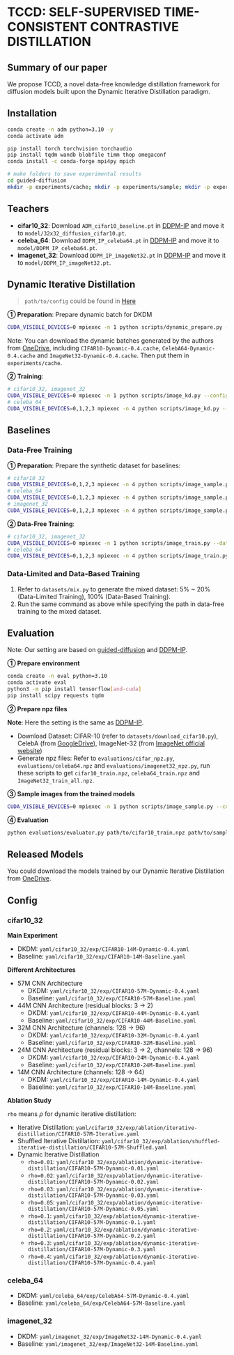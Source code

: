 # TCCD: SELF-SUPERVISED TIME-CONSISTENT CONTRASTIVE DISTILLATION

## Summary of our paper
We propose TCCD, a novel data-free knowledge distillation framework for diffusion models built upon the Dynamic Iterative Distillation paradigm.

## Installation

```bash
conda create -n adm python=3.10 -y
conda activate adm

pip install torch torchvision torchaudio
pip install tqdm wandb blobfile timm thop omegaconf
conda install -c conda-forge mpi4py mpich

# make folders to save experimental results
cd guided-diffusion
mkdir -p experiments/cache; mkdir -p experiments/sample; mkdir -p experiments/kd
```

## Teachers

- **cifar10_32**: Download `ADM_cifar10_baseline.pt` in [DDPM-IP](https://github.com/forever208/DDPM-IP) and move it to `model/32x32_diffusion_cifar10.pt`.
- **celeba_64**: Download `DDPM_IP_celeba64.pt` in [DDPM-IP](https://github.com/forever208/DDPM-IP) and move it to `model/DDPM_IP_celeba64.pt`.
- **imagenet_32**: Download `DDPM_IP_imageNet32.pt` in [DDPM-IP](https://github.com/forever208/DDPM-IP) and move it to `model/DDPM_IP_imageNet32.pt`.

## Dynamic Iterative Distillation

> `path/to/config` could be found in [Here](#config)

**① Preparation**: Prepare dynamic batch for DKDM

```bash
CUDA_VISIBLE_DEVICES=0 mpiexec -n 1 python scripts/dynamic_prepare.py --config path/to/config
```

Note: You can download the dynamic batches generated by the authors from [OneDrive](https://1drv.ms/f/s!ApmL4Zp8fxOMguRjsQdsGT7Nb85DTg?e=ZBeDRD), including `CIFAR10-Dynamic-0.4.cache`, `CelebA64-Dynamic-0.4.cache` and `ImageNet32-Dynamic-0.4.cache`. Then put them in `experiments/cache`.

**② Training**:

```bash
# cifar10_32, imagenet_32
CUDA_VISIBLE_DEVICES=0 mpiexec -n 1 python scripts/image_kd.py --config path/to/config
# celeba_64
CUDA_VISIBLE_DEVICES=0,1,2,3 mpiexec -n 4 python scripts/image_kd.py --config path/to/config
```

## Baselines

### Data-Free Training

**① Preparation**: Prepare the synthetic dataset for baselines:

```bash
# cifar10_32
CUDA_VISIBLE_DEVICES=0,1,2,3 mpiexec -n 4 python scripts/image_sample.py --config yaml/cifar10_32/teacher.yaml --model_path model/32x32_diffusion_cifar10.pt --batch_size 2500 --num_samples 50000 --timestep_respacing 1000 --use_ddim False
# celeba_64
CUDA_VISIBLE_DEVICES=0,1,2,3 mpiexec -n 4 python scripts/image_sample.py --config yaml/celeba_64/teacher.yaml --model_path model/DDPM_IP_celeba64.pt --batch_size 300 --num_samples 202599 --timestep_respacing 100 --use_ddim False
# imagenet_32
CUDA_VISIBLE_DEVICES=0,1,2,3 mpiexec -n 4 python scripts/image_sample.py --config yaml/imagenet_32/teacher.yaml --model_path model/DDPM_IP_imageNet32.pt --batch_size 3072 --num_samples 1281167 --timestep_respacing 100 --use_ddim False
```

**② Data-Free Training**:

```bash
# cifar10_32, imagenet_32
CUDA_VISIBLE_DEVICES=0 mpiexec -n 1 python scripts/image_train.py --data_dir path/to/synthetic_data --config path/to/config
# celeba_64
CUDA_VISIBLE_DEVICES=0,1,2,3 mpiexec -n 4 python scripts/image_train.py --data_dir path/to/synthetic_data --config path/to/config
```

### Data-Limited and Data-Based Training

1. Refer to `datasets/mix.py` to generate the mixed dataset: 5% ~ 20% (Data-Limited Training), 100% (Data-Based Training).
2. Run the same command as above while specifying the path in data-free training to the mixed dataset.

## Evaluation

Note: Our setting are based on [guided-diffusion](https://github.com/openai/guided-diffusion) and [DDPM-IP](https://github.com/forever208/DDPM-IP).

**① Prepare environment**

```bash
conda create -n eval python=3.10
conda activate eval
python3 -m pip install tensorflow[and-cuda]
pip install scipy requests tqdm
```

**② Prepare npz files**

**Note**: Here the setting is the same as [DDPM-IP](https://github.com/forever208/DDPM-IP).

- Download Dataset: CIFAR-10 (refer to `datasets/download_cifar10.py`), CelebA (from [GoogleDrive](https://drive.google.com/drive/folders/0B7EVK8r0v71pTUZsaXdaSnZBZzg?resourcekey=0-rJlzl934LzC-Xp28GeIBzQ)), ImageNet-32 (from [ImageNet official website](https://image-net.org/download.php))
- Generate npz files: Refer to `evaluations/cifar_npz.py`, `evaluations/celeba64.npz` and `evaluations/imagenet32_npz.py`, run these scripts to get `cifar10_train.npz`, `celeba64_train.npz` and `ImageNet32_train_all.npz`.

**③ Sample images from the trained models**

```bash
CUDA_VISIBLE_DEVICES=0 mpiexec -n 1 python scripts/image_sample.py --config /path/to/config --model_path /path/to/model --batch_size 2500 --num_samples 50000 --timestep_respacing 50 --use_ddim False
```

**④ Evaluation**

```bash
python evaluations/evaluator.py path/to/cifar10_train.npz path/to/sample_batch.npz
```

## Released Models

You could download the models trained by our Dynamic Iterative Distillation from [OneDrive](https://1drv.ms/f/s!ApmL4Zp8fxOMgudHQgad42Z342Z02Q?e=tHTpEU).

## Config

### cifar10_32

**Main Experiment**

- DKDM: `yaml/cifar10_32/exp/CIFAR10-14M-Dynamic-0.4.yaml`
- Baseline: `yaml/cifar10_32/exp/CIFAR10-14M-Baseline.yaml`

**Different Architectures**

- 57M CNN Architecture
  - DKDM: `yaml/cifar10_32/exp/CIFAR10-57M-Dynamic-0.4.yaml`
  - Baseline: `yaml/cifar10_32/exp/CIFAR10-57M-Baseline.yaml`
- 44M CNN Architecture (residual blocks: 3 -> 2)
  - DKDM: `yaml/cifar10_32/exp/CIFAR10-44M-Dynamic-0.4.yaml`
  - Baseline: `yaml/cifar10_32/exp/CIFAR10-44M-Baseline.yaml`
- 32M CNN Architecture (channels: 128 -> 96)
  - DKDM: `yaml/cifar10_32/exp/CIFAR10-32M-Dynamic-0.4.yaml`
  - Baseline: `yaml/cifar10_32/exp/CIFAR10-32M-Baseline.yaml`
- 24M CNN Architecture (residual blocks: 3 -> 2, channels: 128 -> 96)
  - DKDM: `yaml/cifar10_32/exp/CIFAR10-24M-Dynamic-0.4.yaml`
  - Baseline: `yaml/cifar10_32/exp/CIFAR10-24M-Baseline.yaml`
- 14M CNN Architecture (channels: 128 -> 64)
  - DKDM: `yaml/cifar10_32/exp/CIFAR10-14M-Dynamic-0.4.yaml`
  - Baseline: `yaml/cifar10_32/exp/CIFAR10-14M-Baseline.yaml`

**Ablation Study**

`rho` means $\rho$ for dynamic iterative distillation:

- Iterative Distillation: `yaml/cifar10_32/exp/ablation/iterative-distillation/CIFAR10-57M-Iterative.yaml`
- Shuffled Iterative Distillation: `yaml/cifar10_32/exp/ablation/shuffled-iterative-distillation/CIFAR10-57M-Shuffled.yaml`
- Dynamic Iterative Distillation
  - `rho=0.01`: `yaml/cifar10_32/exp/ablation/dynamic-iterative-distillation/CIFAR10-57M-Dynamic-0.01.yaml`
  - `rho=0.02`: `yaml/cifar10_32/exp/ablation/dynamic-iterative-distillation/CIFAR10-57M-Dynamic-0.02.yaml`
  - `rho=0.03`: `yaml/cifar10_32/exp/ablation/dynamic-iterative-distillation/CIFAR10-57M-Dynamic-0.03.yaml`
  - `rho=0.05`: `yaml/cifar10_32/exp/ablation/dynamic-iterative-distillation/CIFAR10-57M-Dynamic-0.05.yaml`
  - `rho=0.1`: `yaml/cifar10_32/exp/ablation/dynamic-iterative-distillation/CIFAR10-57M-Dynamic-0.1.yaml`
  - `rho=0.2`: `yaml/cifar10_32/exp/ablation/dynamic-iterative-distillation/CIFAR10-57M-Dynamic-0.2.yaml`
  - `rho=0.3`: `yaml/cifar10_32/exp/ablation/dynamic-iterative-distillation/CIFAR10-57M-Dynamic-0.3.yaml`
  - `rho=0.4`: `yaml/cifar10_32/exp/ablation/dynamic-iterative-distillation/CIFAR10-57M-Dynamic-0.4.yaml`

### celeba_64

- DKDM: `yaml/celeba_64/exp/CelebA64-57M-Dynamic-0.4.yaml`
- Baseline: `yaml/celeba_64/exp/CelebA64-57M-Baseline.yaml`

### imagenet_32

- DKDM: `yaml/imagenet_32/exp/ImageNet32-14M-Dynamic-0.4.yaml`
- Baseline: `yaml/imagenet_32/exp/ImageNet32-14M-Baseline.yaml`
